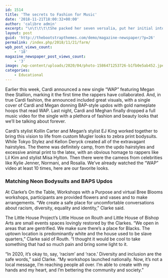 ```yaml
---
id: 1514
title: 'The secrets to Fashion for Music'
date: '2018-11-21T18:00:32+00:00'
author: 'calibre admin'
excerpt: "\n\t\t\t\tShe packed her seven versalia, put her initial into the belt and made herself on the way. When she reached the first hills of the Italic Mountains, she had a last view back on the skyline of her hometown Bookmarksgrove, the headline of Alphabet Village and the subline of her own road, the Line Lane. Pityful a rethoric question ran over her cheek, then she continued her way.\t\t"
layout: post
guid: 'http://thebootstrapthemes.com/demo/magazine-newspaper/?p=26'
permalink: /index.php/2018/11/21/farm/
wpb_post_views_count:
    - '18'
magazine_newspaper_post_views_count:
    - '3'
image: /wp-content/uploads/2020/04/photo-1586471253726-b1fb0e5ab452.jpeg
categories:
    - Educational
---
```


Earlier this week, Cardi announced a new single “WAP” featuring Megan thee Stallion, marking it the first time the rappers have collaborated. And, in true Cardi fashion, the announced included great visuals, with a single cover of Cardi and Megan donning BAP-style updos with gold nameplate hoops that read WAP. Last night, Cardi and Meghan finally dropped a full music video for the single with a plethora of fashion and beauty looks that we’ll be talking about forever.

Cardi’s stylist Kollin Carter and Megan’s stylist EJ King worked together to bring this vision to life from custom Mugler looks to zebra print bodysuits. While Tokyo Stylez and Kellon Deryck created all of the extravagant hairstyles. The theme was definitely camp, from the updo hairstyles and excessive animal print to the latex, with an obvious homage to rappers like Lil Kim and stylist Misa Hylton. Then there were the cameos from celebrities like Kylie Jenner, Normani, and Rosalia. We’ve already watched the “WAP” video at least 10 times, here are our favorite looks.

### Matching Neon Bodysuits and BAPS Updos

At Clarke’s On the Table, Workshops with a Purpose and virtual Bree Blooms workshops, participants are provided flowers and vases and to make arrangements. “We create a safe place for uncomfortable conversations about racism, diversity, equality and identity,” Clarke said.

The Little House Project’s Little House on Routh and Little House of Bishop Arts are small events spaces lovingly restored by the Clarkes. “We open in areas that are gentrified. We make sure there’s a place for Blacks. The uptown location is predominantly white and the house used to be slave quarters,” Clarke said of Routh. “I thought it would be cool to take something that had so much pain and bring some light to it.

“In 2020, it’s okay to, say, ‘racism’ and ‘race.’ Diversity and inclusion are the safe words,” said Clarke. “My workshops launched nationally. Now, it’s not a local message, I’m reaching people all over. I’m able to create with my hands and my heart, and I’m bettering the community and society.”